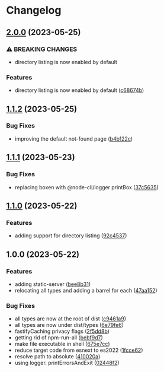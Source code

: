 # Changelog

## [2.0.0](https://github.com/aversini/node-cli/compare/static-server-v1.1.2...static-server-v2.0.0) (2023-05-25)


### ⚠ BREAKING CHANGES

* directory listing is now enabled by default

### Features

* directory listing is now enabled by default ([c68674b](https://github.com/aversini/node-cli/commit/c68674b9b2bd47e7c5db8c36dcf718e35c60ce8c))

## [1.1.2](https://github.com/aversini/node-cli/compare/static-server-v1.1.1...static-server-v1.1.2) (2023-05-25)


### Bug Fixes

* improving the default not-found page ([b4b122c](https://github.com/aversini/node-cli/commit/b4b122c7055537c79dda6ffe53a17a2fc582a4eb))

## [1.1.1](https://github.com/aversini/node-cli/compare/static-server-v1.1.0...static-server-v1.1.1) (2023-05-23)


### Bug Fixes

* replacing boxen with @node-cli/logger printBox ([37c5635](https://github.com/aversini/node-cli/commit/37c5635b12a0b390a9495fb5408266f00962a89b))

## [1.1.0](https://github.com/aversini/node-cli/compare/static-server-v1.0.0...static-server-v1.1.0) (2023-05-22)


### Features

* adding support for directory listing ([92c4537](https://github.com/aversini/node-cli/commit/92c4537c949ce06b9db30de4d82fb707c8fe0aca))

## 1.0.0 (2023-05-22)


### Features

* adding static-server ([bee8b31](https://github.com/aversini/node-cli/commit/bee8b316fad12f2d3a6da245a838caaa8e3990b0))
* relocating all types and adding a barrel for each ([47aa152](https://github.com/aversini/node-cli/commit/47aa152c8f50e98a4e3525150d75d1f8ed58fe73))


### Bug Fixes

* all types are now at the root of dist ([c9461a9](https://github.com/aversini/node-cli/commit/c9461a9d91db8e3f77eedd7b03469b5f09e75a2e))
* all types are now under dist/types ([6e79fe6](https://github.com/aversini/node-cli/commit/6e79fe6a4d5dc0ce1d0c89580fcabd2752e8cfb2))
* fastifyCaching privacy flags ([2f5dd8b](https://github.com/aversini/node-cli/commit/2f5dd8bb0131abc13ac5dcd3b1ccd1bd94b6482b))
* getting rid of npm-run-all ([bebf9d7](https://github.com/aversini/node-cli/commit/bebf9d76a936d517f1551e814ceea210183dcc77))
* make file executable in shell ([675e7cc](https://github.com/aversini/node-cli/commit/675e7cce710ad50f726ea1bc99986ab88943012b))
* reduce target code from esnext to es2022 ([1fcce62](https://github.com/aversini/node-cli/commit/1fcce6215b91366b6d7264cebf5f95fda6cf00d4))
* resolve path to absolute ([410020a](https://github.com/aversini/node-cli/commit/410020a99a5eee96b210d38ef39a3b885ae657e4))
* using logger. printErrorsAndExit ([02448f2](https://github.com/aversini/node-cli/commit/02448f2e7074b71d0f012f09e278f2984e084a1d))
